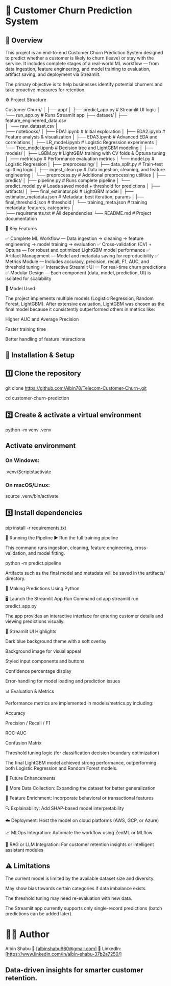 # 🧠 Customer Churn Prediction System


## 📘 Overview

This project is an end-to-end Customer Churn Prediction System designed to predict whether a customer is likely to churn (leave) or stay with the service.
It includes complete stages of a real-world ML workflow — from data ingestion, feature engineering, and model training to evaluation, artifact saving, and deployment via Streamlit.

The primary objective is to help businesses identify potential churners and take proactive measures for retention.

⚙️ Project Structure


Customer Churn/
│
├── app/
│   ├── predict_app.py        # Streamlit UI logic
│   └── run_app.py            # Runs Streamlit app
├── dataset/
|   ├── feature_engineered_data.csv        
│   └── raw_dataset.csv
|  
├── notebooks/
│   ├── EDA1.ipynb            # Initial exploration
│   ├── EDA2.ipynb            # Feature analysis & visualization
│   ├── EDA3.ipynb            # Advanced EDA and correlations
│   ├── LR_model.ipynb         # Logistic Regression experiments
│   └── Tree_model.ipynb       # Decision tree and LightGBM modeling
│
├── models/
│   ├── LGBM.py               # LightGBM training with CV folds & Optuna tuning
│   ├── metrics.py            # Performance evaluation metrics
│   └── model.py              # Logistic Regression 
│
├── preprocessing/
│   ├── data_split.py         # Train-test splitting logic
│   ├── ingest_clean.py       # Data ingestion, cleaning, and feature engineering
│   └── preprocess.py         # Additional preprocessing utilities
│
├── predict/
│   ├── pipeline.py           # Runs complete pipeline 
│   └── predict_model.py      # Loads saved model + threshold for predictions
│
├── artifacts/
│   ├── final_estimator.pkl       # LightGBM model
│   ├── estimator_metadata.json   # Metadata:  best iteration, params
│   |── final_threshold.json      # threshold
│    └── training_meta.json        # training metadata: features, categories
│   
├── requirements.txt          # All dependencies
└── README.md                 # Project documentation


🚀 Key Features

✅ Complete ML Workflow — Data ingestion → cleaning → feature engineering → model training → evaluation
✅ Cross-validation (CV) + Optuna — For robust and optimized LightGBM model performance
✅ Artifact Management — Model and metadata saving for reproducibility
✅ Metrics Module — Includes accuracy, precision, recall, F1, AUC, and threshold tuning
✅ Interactive Streamlit UI — For real-time churn predictions
✅ Modular Design — Each component (data, model, prediction, UI) is isolated for scalability

🧩 Model Used

The project implements multiple models (Logistic Regression, Random Forest, LightGBM).
After extensive evaluation, LightGBM was chosen as the final model because it consistently outperformed others in metrics like:

Higher AUC and Average Precision

Faster training time

Better handling of feature interactions

## 🧰 Installation & Setup

## 1️⃣ Clone the repository
git clone https://github.com/Albin78/Telecom-Customer-Churn-.git

cd customer-churn-prediction

## 2️⃣ Create & activate a virtual environment
python -m venv .venv

## Activate environment

### On Windows:
.venv\Scripts\activate

### On macOS/Linux:
source .venv/bin/activate

## 3️⃣ Install dependencies
pip install -r requirements.txt

🧪 Running the Pipeline
▶️ Run the full training pipeline

This command runs ingestion, cleaning, feature engineering, cross-validation, and model fitting.

python -m predict.pipeline


Artifacts such as the final model and metadata will be saved in the artifacts/ directory.

🎯 Making Predictions
Using Python


🖥️ Launch the Streamlit App
Run Command
cd app
streamlit run predict_app.py


The app provides an interactive interface for entering customer details and viewing predictions visually.

🎨 Streamlit UI Highlights

Dark blue background theme with a soft overlay

Background image for visual appeal

Styled input components and buttons


Confidence percentage display

Error-handling for model loading and prediction issues

📊 Evaluation & Metrics

Performance metrics are implemented in models/metrics.py including:

Accuracy

Precision / Recall / F1

ROC-AUC

Confusion Matrix

Threshold tuning logic (for classification decision boundary optimization)

The final LightGBM model achieved strong performance, outperforming both Logistic Regression and Random Forest models.

🔮 Future Enhancements

🧾 More Data Collection: Expanding the dataset for better generalization

🧠 Feature Enrichment: Incorporate behavioral or transactional features

🔍 Explainability: Add SHAP-based model interpretability

☁️ Deployment: Host the model on cloud platforms (AWS, GCP, or Azure)

📈 MLOps Integration: Automate the workflow using ZenML or MLflow

💬 RAG or LLM Integration: For customer retention insights or intelligent assistant modules


## ⚠️ Limitations

The current model is limited by the available dataset size and diversity.

May show bias towards certain categories if data imbalance exists.

The threshold tuning may need re-evaluation with new data.

The Streamlit app currently supports only single-record predictions (batch predictions can be added later).

# 👨‍💻 Author

Albin Shabu
📧 [albinshabu960@gmail.com]
🔗 LinkedIn: [https://www.linkedin.com/in/albin-shabu-37b2a7250/]

## Data-driven insights for smarter customer retention.